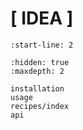 # [ IDEA ]
```{include} ../README.md
:start-line: 2
```
```{toctree}
:hidden: true
:maxdepth: 2

installation
usage
recipes/index
api
```
